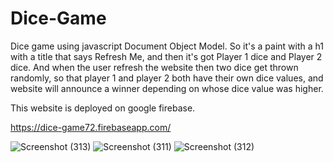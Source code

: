 # Dice-Game
Dice game using javascript Document Object Model.
So it's a paint with a h1 with a title that says Refresh Me, and then it's got Player 1 dice and Player 2 dice. And when the user refresh the website then two dice get thrown randomly,
so that player 1 and player 2 both have their own dice values, and website will announce a winner depending on whose dice value was higher.

This  website is deployed on google firebase.

https://dice-game72.firebaseapp.com/

![Screenshot (313)](https://user-images.githubusercontent.com/106341416/170877670-4f54c77b-477f-4950-ad0b-7d4a7c28e3ac.png)
![Screenshot (311)](https://user-images.githubusercontent.com/106341416/170877671-c0a7f5bb-5435-4fab-af02-ad903f7714f0.png)
![Screenshot (312)](https://user-images.githubusercontent.com/106341416/170877672-7140378e-fabf-40ef-b5e4-ec2482f62496.png)
